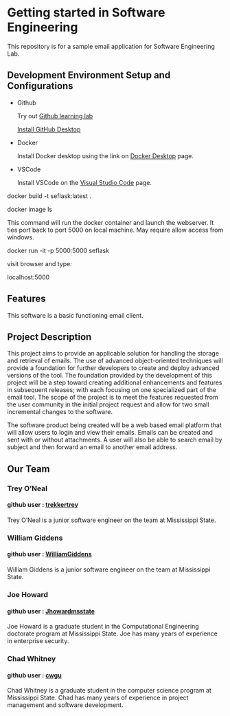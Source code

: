 <H1>Getting started in Software Engineering</h1>

<p>This repository is for a sample email application for Software Engineering Lab.</p>

<h2>Development Environment Setup and Configurations</h2>

<ul>
<li>Github</li>
<p>
Try out <a href="https://lab.github.com/">Github learning lab</a>

<a href="https://desktop.github.com/">Install GitHub Desktop</a>
</p>
<li>Docker</li>
<p>Install Docker desktop using the link on <a href="https://www.docker.com/products/docker-desktop">Docker Desktop</a> page.
</p>
<li>VSCode</li>
<p>
Install VSCode on the <a href="https://code.visualstudio.com/">Visual Studio Code</a> page.
</p>

</ul>


<p>docker build -t seflask:latest .</p>

<p>docker image ls</p>

<p>This command will run the docker container and launch the webserver. It ties port back to port 5000 on local machine. May require allow access from windows.</p>

<p>docker run -it -p 5000:5000 seflask</p>

visit browser and type:

<p>localhost:5000</p>

<h2>Features</h2>

<p>This software is a basic functioning email client.</p>

<h2> Project Description</h2>
<p>This project aims to provide an applicable solution for handling the storage and retrieval of emails. The use of advanced object-oriented techniques will provide a foundation for further developers to create and deploy advanced versions of the tool. The foundation provided by the development of this project will be a step toward creating additional enhancements and features in subsequent releases; with each focusing on one specialized part of the email tool. The scope of the project is to meet the features requested from the user community in the initial project request and allow for two small incremental changes to the software. </p>

<p>The software product being created will be a web based email platform that will allow users to login and view their emails. Emails can be created and sent with or without attachments. A user will also be able to search email by subject and then forward an email to another email address. </p>


<h2>Our Team</h2>

<h3>Trey O’Neal</h3>
<h4>github user : <a href="https://github.com/trekkertrey">trekkertrey</a></h4>
<p>Trey O’Neal is a junior software engineer on the team at Mississippi State.</p>


<h3>William Giddens</h3>
<h4>github user : <a href="https://github.com/WilliamGiddens">WilliamGiddens</a></h4>
<p>William Giddens is a junior software engineer on the team at Mississippi State.</p>

<h3>Joe Howard</h3>
<h4>github user : <a href="https://github.com/Jhowardmsstate">Jhowardmsstate</a></h4>
<p>Joe Howard is a graduate student in the Computational Engineering doctorate program at Mississippi State. Joe has many years of experience in enterprise security.</p>

<h3>Chad Whitney</h3>
<h4>github user : <a href="https://github.com/cwgu">cwgu</a></h4>

<p>Chad Whitney is a graduate student in the computer science program at Mississippi State. Chad has many years of experience in project management and software development.</p>

